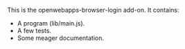 This is the openwebapps-browser-login add-on.  It contains:

* A program (lib/main.js).
* A few tests.
* Some meager documentation.
